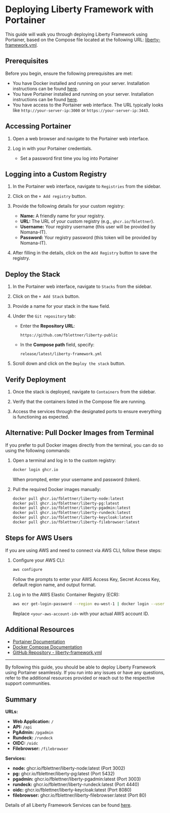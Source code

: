 # Deploying Liberty Framework with Portainer

This guide will walk you through deploying Liberty Framework using Portainer, based on the Compose file located at the following URL: [liberty-framework.yml](https://github.com/fblettner/liberty-public/blob/main/release/latest/liberty-framework.yml).

## Prerequisites

Before you begin, ensure the following prerequisites are met:

- You have Docker installed and running on your server. Installation instructions can be found [here](https://docs.nomana-it.fr/liberty/technical/installation).
- You have Portainer installed and running on your server. Installation instructions can be found [here](https://docs.nomana-it.fr/liberty/technical/tools-deployment).
- You have access to the Portainer web interface. The URL typically looks like `http://your-server-ip:3000` or `https://your-server-ip:3443`.

## Accessing Portainer

1. Open a web browser and navigate to the Portainer web interface.

2. Log in with your Portainer credentials.
   
   - Set a password first time you log into Portainer

## Logging into a Custom Registry

1. In the Portainer web interface, navigate to `Registries` from the sidebar.

2. Click on the `+ Add registry` button.

3. Provide the following details for your custom registry:
    - **Name:** A friendly name for your registry.
    - **URL:** The URL of your custom registry (e.g., `ghcr.io/fblettner`).
    - **Username:** Your registry username (this user will be provided by Nomana-IT).
    - **Password:** Your registry password (this token will be provided by Nomana-IT).

4. After filling in the details, click on the `Add Registry` button to save the registry.

## Deploy the Stack

1. In the Portainer web interface, navigate to `Stacks` from the sidebar.

2. Click on the `+ Add Stack` button.

3. Provide a name for your stack in the `Name` field.

4. Under the `Git repository` tab:

    - Enter the **Repository URL**: 
      ```
      https://github.com/fblettner/liberty-public
      ```

    - In the **Compose path** field, specify:
      ```
      release/latest/liberty-framework.yml
      ```

5. Scroll down and click on the `Deploy the stack` button.

## Verify Deployment

1. Once the stack is deployed, navigate to `Containers` from the sidebar.

2. Verify that the containers listed in the Compose file are running.

3. Access the services through the designated ports to ensure everything is functioning as expected.

## Alternative: Pull Docker Images from Terminal

If you prefer to pull Docker images directly from the terminal, you can do so using the following commands:

1. Open a terminal and log in to the custom registry:

    ```sh
    docker login ghcr.io
    ```

    When prompted, enter your username and password (token).

2. Pull the required Docker images manually:

    ```sh
    docker pull ghcr.io/fblettner/liberty-node:latest
    docker pull ghcr.io/fblettner/liberty-pg:latest
    docker pull ghcr.io/fblettner/liberty-pgadmin:latest
    docker pull ghcr.io/fblettner/liberty-rundeck:latest
    docker pull ghcr.io/fblettner/liberty-keycloak:latest
    docker pull ghcr.io/fblettner/liberty-filebrowser:latest
    ```

## Steps for AWS Users

If you are using AWS and need to connect via AWS CLI, follow these steps:

1. Configure your AWS CLI:

    ```sh
    aws configure
    ```

    Follow the prompts to enter your AWS Access Key, Secret Access Key, default region name, and output format.

2. Log in to the AWS Elastic Container Registry (ECR):

    ```sh
    aws ecr get-login-password --region eu-west-1 | docker login --username AWS --password-stdin <your-aws-account-id>.dkr.ecr.eu-west-1.amazonaws.com
    ```

    Replace `<your-aws-account-id>` with your actual AWS account ID.

## Additional Resources

- [Portainer Documentation](https://documentation.portainer.io/)
- [Docker Compose Documentation](https://docs.docker.com/compose/)
- [GitHub Repository - liberty-framework.yml](https://github.com/fblettner/liberty-public/blob/main/release/latest/liberty-framework.yml)

---

By following this guide, you should be able to deploy Liberty Framework using Portainer seamlessly. If you run into any issues or have any questions, refer to the additional resources provided or reach out to the respective support communities.

## Summary

**URLs:**
- **Web Application:** `/`
- **API:** `/api`
- **PgAdmin:** `/pgadmin`
- **Rundeck:** `/rundeck`
- **OIDC:** `/oidc`
- **Filebrowser:** `/filebrowser`

**Services:**
- **node:** ghcr.io/fblettner/liberty-node:latest (Port 3002)
- **pg:** ghcr.io/fblettner/liberty-pg:latest (Port 5432)
- **pgadmin:** ghcr.io/fblettner/liberty-pgadmin:latest (Port 3003)
- **rundeck:** ghcr.io/fblettner/liberty-rundeck:latest (Port 4440)
- **oidc:** ghcr.io/fblettner/liberty-keycloak:latest (Port 8080)
- **filebrowser:** ghcr.io/fblettner/liberty-filebrowser:latest (Port 80)

Details of all Liberty Framework Services can be found [here](https://docs.nomana-it.fr/liberty/technical/architecture).
